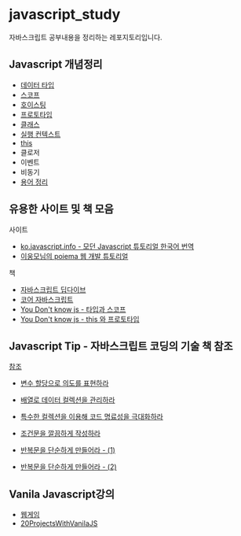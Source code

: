 # javascript_study
자바스크립트 공부내용을 정리하는 레포지토리입니다.



## Javascript 개념정리

- [데이터 타입](./conceptNote/데이터선언.md)
- [스코프](./conceptNote/scope.md)
- [호이스팅](./conceptNote/호이스팅.md)
- [프로토타입](./conceptNote/프로토타입.md)
- [클래스](./conceptNote/클래스.md)
- [실행 컨텍스트](./conceptNote/실행컨텍스트.md)
- [this](./conceptNote/this.md)
- 클로저
- 이벤트
- 비동기
- [용어 정리](./conceptNote/용어정리.md)

## 유용한 사이트 및 책 모음

사이트

- [ko.javascript.info - 모던 Javascript 튜토리얼 한국어 번역](https://ko.javascript.info/)
- [이웅모님의 poiema 웹 개발 튜토리얼](https://poiemaweb.com/)



책

- [자바스크립트 딥다이브](http://www.yes24.com/Product/Goods/92742567?OzSrank=1)
- [코어 자바스크립트](http://www.yes24.com/Product/Goods/78586788)
- [You Don't know js - 타입과 스코프](http://www.yes24.com/Product/Goods/43219481)
- [You Don't know js - this 와 프로토타입](http://www.yes24.com/Product/Goods/44132601)



## Javascript Tip - 자바스크립트 코딩의 기술 책 참조

[참조](https://github.com/jsmapr1/simplifying-js)

- [변수 할당으로 의도를 표현하라](./javascriptTip/variable.md)
- [배열로 데이터 컬렉션을 관리하라](./javascriptTip/array.md)

- [특수한 컬렉션을 이용해 코드 명료성을 극대화하라](./javascriptTip/collection.md)

- [조건문을 깔끔하게 작성하라](./javascriptTip/condition.md)

- [반복문을 단순하게 만들어라 - (1)](./javascriptTip/loop1)

- [반복문을 단순하게 만들어라 - (2)](./javascriptTip/loop2)



## Vanila Javascript강의

- [웹게임](https://kyun2da.github.io/Javascript_Concept_Note/site/index.html)
- [20ProjectsWithVanilaJS](./20projectsWithVanilaJS)